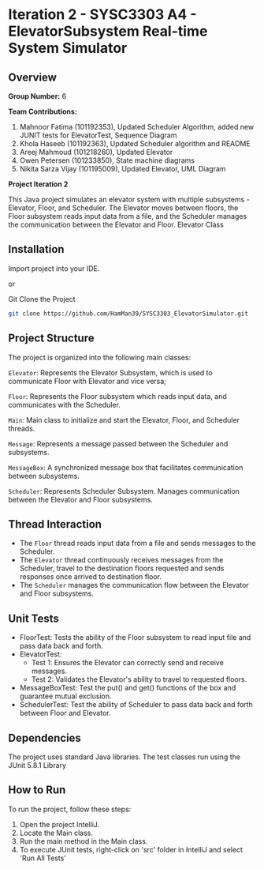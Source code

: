 
# Iteration 2 - SYSC3303 A4 - ElevatorSubsystem Real-time System Simulator
## Overview

**Group Number:** 6

**Team Contributions:**
1. Mahnoor Fatima (101192353), Updated Scheduler Algorithm, added new JUNIT tests for ElevatorTest, Sequence Diagram
2. Khola Haseeb (101192363), Updated Scheduler algorithm and README
3. Areej Mahmoud (101218260), Updated Elevator
4. Owen Petersen (101233850),  State machine diagrams
5. Nikita Sarza Vijay (101195009), Updated Elevator, UML Diagram

**Project Iteration 2**

This Java project simulates an elevator system with multiple subsystems - Elevator, Floor, and Scheduler. The Elevator moves between floors, the Floor subsystem reads input data from a file, and the Scheduler manages the communication between the Elevator and Floor.
Elevator  Class

## Installation

Import project into your IDE.

or

Git Clone the Project

```bash
git clone https://github.com/HamMan39/SYSC3303_ElevatorSimulator.git
```
## Project Structure

The project is organized into the following main classes:

`Elevator`: Represents the Elevator Subsystem, which is used to communicate Floor with Elevator and vice versa; 

`Floor`: Represents the Floor subsystem which reads input data, and communicates with the Scheduler.

`Main`: Main class to initialize and start the Elevator, Floor, and Scheduler threads.

`Message`: Represents a message passed between the Scheduler and subsystems.

`MessageBox`: A synchronized message box that facilitates communication between subsystems.

`Scheduler`: Represents Scheduler Subsystem. Manages communication between the Elevator and Floor subsystems.

## Thread Interaction
- The `Floor` thread reads input data from a file and sends messages to the Scheduler.
- The `Elevator` thread continuously receives messages from the Scheduler, travel to the destination floors requested and sends responses once arrived to destination floor.
- The `Scheduler` manages the communication flow between the Elevator and Floor subsystems.

## Unit Tests
- FloorTest: Tests the ability of the Floor subsystem to read input file and
pass data back and forth.
- ElevatorTest: 
  - Test 1: Ensures the Elevator can correctly send and receive messages.
  - Test 2: Validates the Elevator's ability to travel to requested floors.
- MessageBoxTest: Test the put() and get() functions of the box and guarantee mutual exclusion.
- SchedulerTest: Test the ability of Scheduler to pass data back and forth between Floor and Elevator.
## Dependencies

The project uses standard Java libraries. The test classes run using the JUnit 5.8.1 Library

## How to Run
To run the project, follow these steps:

1. Open the project IntelliJ.
2. Locate the Main class.
3. Run the main method in the Main class.
4. To execute JUnit tests, right-click on 'src' folder in IntelliJ and select 'Run All Tests'
